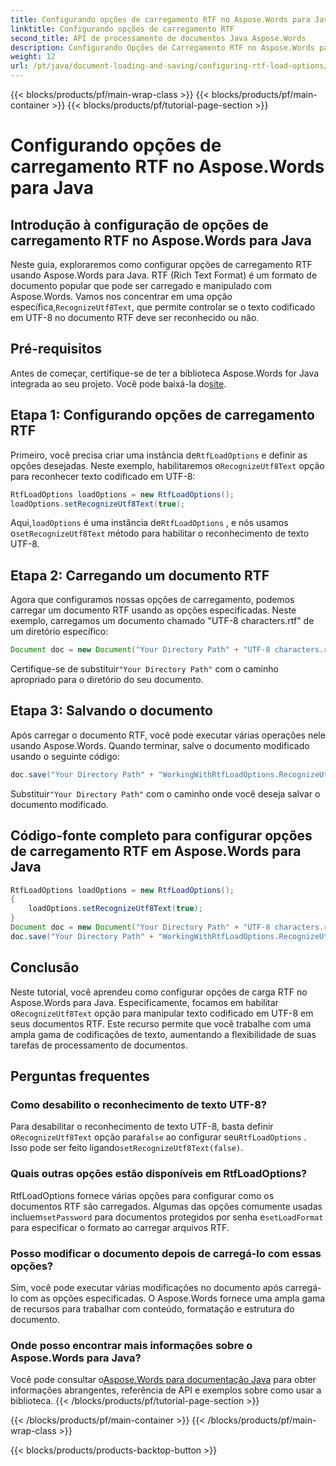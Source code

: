 ```yaml
---
title: Configurando opções de carregamento RTF no Aspose.Words para Java
linktitle: Configurando opções de carregamento RTF
second_title: API de processamento de documentos Java Aspose.Words
description: Configurando Opções de Carregamento RTF no Aspose.Words para Java. Aprenda a reconhecer texto UTF-8 em documentos RTF. Guia passo a passo com exemplos de código.
weight: 12
url: /pt/java/document-loading-and-saving/configuring-rtf-load-options/
---
```


{{< blocks/products/pf/main-wrap-class >}}
{{< blocks/products/pf/main-container >}}
{{< blocks/products/pf/tutorial-page-section >}}

# Configurando opções de carregamento RTF no Aspose.Words para Java


## Introdução à configuração de opções de carregamento RTF no Aspose.Words para Java

Neste guia, exploraremos como configurar opções de carregamento RTF usando Aspose.Words para Java. RTF (Rich Text Format) é um formato de documento popular que pode ser carregado e manipulado com Aspose.Words. Vamos nos concentrar em uma opção específica,`RecognizeUtf8Text`, que permite controlar se o texto codificado em UTF-8 no documento RTF deve ser reconhecido ou não.

## Pré-requisitos

 Antes de começar, certifique-se de ter a biblioteca Aspose.Words for Java integrada ao seu projeto. Você pode baixá-la do[site](https://releases.aspose.com/words/java/).

## Etapa 1: Configurando opções de carregamento RTF

 Primeiro, você precisa criar uma instância de`RtfLoadOptions` e definir as opções desejadas. Neste exemplo, habilitaremos o`RecognizeUtf8Text` opção para reconhecer texto codificado em UTF-8:

```java
RtfLoadOptions loadOptions = new RtfLoadOptions();
loadOptions.setRecognizeUtf8Text(true);
```

 Aqui,`loadOptions` é uma instância de`RtfLoadOptions` , e nós usamos o`setRecognizeUtf8Text` método para habilitar o reconhecimento de texto UTF-8.

## Etapa 2: Carregando um documento RTF

Agora que configuramos nossas opções de carregamento, podemos carregar um documento RTF usando as opções especificadas. Neste exemplo, carregamos um documento chamado "UTF-8 characters.rtf" de um diretório específico:

```java
Document doc = new Document("Your Directory Path" + "UTF-8 characters.rtf", loadOptions);
```

 Certifique-se de substituir`"Your Directory Path"` com o caminho apropriado para o diretório do seu documento.

## Etapa 3: Salvando o documento

Após carregar o documento RTF, você pode executar várias operações nele usando Aspose.Words. Quando terminar, salve o documento modificado usando o seguinte código:

```java
doc.save("Your Directory Path" + "WorkingWithRtfLoadOptions.RecognizeUtf8Text.rtf");
```

 Substituir`"Your Directory Path"` com o caminho onde você deseja salvar o documento modificado.

## Código-fonte completo para configurar opções de carregamento RTF em Aspose.Words para Java

```java
RtfLoadOptions loadOptions = new RtfLoadOptions();
{
	loadOptions.setRecognizeUtf8Text(true);
}
Document doc = new Document("Your Directory Path" + "UTF-8 characters.rtf", loadOptions);
doc.save("Your Directory Path" + "WorkingWithRtfLoadOptions.RecognizeUtf8Text.rtf");
```

## Conclusão

 Neste tutorial, você aprendeu como configurar opções de carga RTF no Aspose.Words para Java. Especificamente, focamos em habilitar o`RecognizeUtf8Text` opção para manipular texto codificado em UTF-8 em seus documentos RTF. Este recurso permite que você trabalhe com uma ampla gama de codificações de texto, aumentando a flexibilidade de suas tarefas de processamento de documentos.

## Perguntas frequentes

### Como desabilito o reconhecimento de texto UTF-8?

 Para desabilitar o reconhecimento de texto UTF-8, basta definir o`RecognizeUtf8Text` opção para`false` ao configurar seu`RtfLoadOptions` . Isso pode ser feito ligando`setRecognizeUtf8Text(false)`.

### Quais outras opções estão disponíveis em RtfLoadOptions?

 RtfLoadOptions fornece várias opções para configurar como os documentos RTF são carregados. Algumas das opções comumente usadas incluem`setPassword` para documentos protegidos por senha e`setLoadFormat` para especificar o formato ao carregar arquivos RTF.

### Posso modificar o documento depois de carregá-lo com essas opções?

Sim, você pode executar várias modificações no documento após carregá-lo com as opções especificadas. O Aspose.Words fornece uma ampla gama de recursos para trabalhar com conteúdo, formatação e estrutura do documento.

### Onde posso encontrar mais informações sobre o Aspose.Words para Java?

 Você pode consultar o[Aspose.Words para documentação Java](https://reference.aspose.com/words/java/) para obter informações abrangentes, referência de API e exemplos sobre como usar a biblioteca.
{{< /blocks/products/pf/tutorial-page-section >}}

{{< /blocks/products/pf/main-container >}}
{{< /blocks/products/pf/main-wrap-class >}}

{{< blocks/products/products-backtop-button >}}
